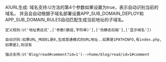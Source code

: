 A)URL生成:
    域名支持:U方法的第4个参数如果设置为true，表示自动识别当前的域名，
        并且会自动根据子域名部署设置APP_SUB_DOMAIN_DEPLOY和APP_SUB_DOMAIN_RULES自动匹配生成当前地址的子域名。

    定义规则:U('地址表达式',['参数(数组,字符串)'],['伪静态后缀'],['显示域名'])

    自动识别:如果URL_MODEL是0,生成普通模式的URL地址..如果是1PATHINFO,有index.php,如果是2,则没有

    锚点支持:U('Blog/read#comment?id=1')-->home/blog/read/id=1#comment